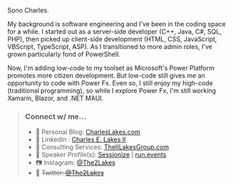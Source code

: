 Sono Charles.

My background is software engineering and I've been in the coding space for a while. I started out as a server-side developer (C++, Java, C#, SQL, PHP), then picked up client-side development (HTML, CSS, JavaScript, VBScript, TypeScript, ASP). As I transitioned to more admin roles, I've grown particularly fond of PowerShell.

Now, I'm adding low-code to my toolset as Microsoft's Power Platform promotes more citizen development. But low-code still gives me an opportunity to code with Power Fx. Even so, I still enjoy my high-code (traditional programming), so while I explore Power Fx, I'm still working Xamarin, Blazor, and .NET MAUI.

>
> ### Connect w/ me...
> - :notebook:  Personal Blog:  [CharlesLakes.com](https://charleslakes.com)
> - :link:  LinkedIn  :  [Charles E. Lakes II](https://www.linkedin.com/in/charles-e-lakes-ii)
> - :briefcase:  Consulting Services:  [TheIILakesGroup.com](https://theiilakesgroup.com)
> - :microphone:  Speaker Profile(s):  [Sessionize](https://sessionize.com/charles-e-lakes-ii) | [run.events](https://speakers.run.events/charles-e-lakes-ii/portfolio)
> - :camera:  Instagram:  [@The2Lakes](https://www.instagram.com/The2Lakes/)
> - :speech_balloon:  ~~Twitter:  [@The2Lakes](https://twitter.com/The2Lakes)~~
> 

<!--
### Hi there 👋

**losodamus/losodamus** is a ✨ _special_ ✨ repository because its `README.md` (this file) appears on your GitHub profile.

Link of emojis:
https://gist.github.com/rxaviers/7360908

- 🔭 I’m currently working on ...
- 🌱 I’m currently learning ...
- 👯 I’m looking to collaborate on ...
- 💬 Ask me about ...
- 📫 How to reach me: ...

- LinkedIn [Charles Lakes II](https://www.linkedin.com/in/charles-e-lakes-ii)
-->
